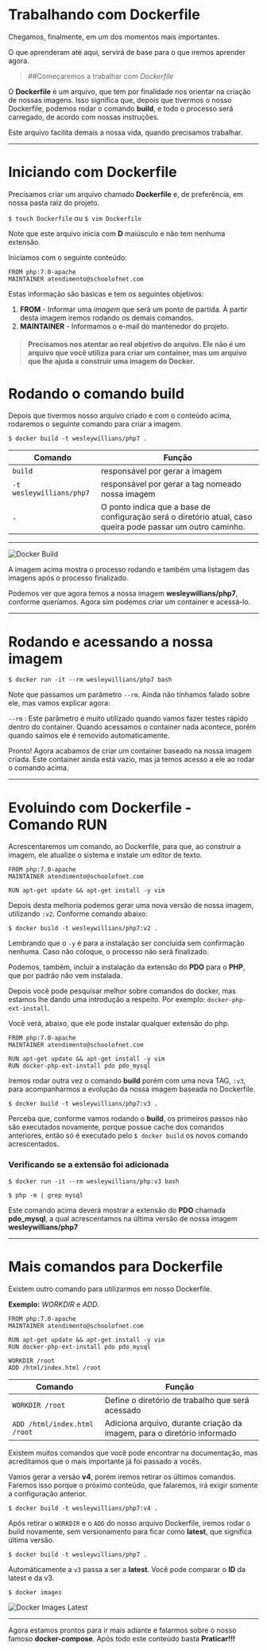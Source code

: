 # Trabalhando com Dockerfile

Chegamos, finalmente, em um dos momentos mais importantes.

O que aprenderam até aqui, servirá de base para o que iremos aprender agora.

> ##Começaremos a trabalhar com _Dockerfile_

O **Dockerfile** é um arquivo, que tem por finalidade nos orientar na criação de nossas imagens. Isso significa que, depois que tivermos o nosso Dockerfile, podemos rodar o comando **build**, e todo o processo será carregado, de acordo com nossas instruções.

Este arquivo facilita demais a nossa vida, quando precisamos trabalhar.

***

# Iniciando com Dockerfile

Precisamos criar um arquivo chamado **Dockerfile** e, de preferência, em nossa pasta raiz do projeto.

`$ touch Dockerfile` ou `$ vim Dockerfile`

Note que este arquivo inicia com **D** maiúsculo e não tem nenhuma extensão.

Iniciamos com o seguinte conteúdo:

```
FROM php:7.0-apache
MAINTAINER atendimento@schoolofnet.com
```

Estas informação são básicas e tem os seguintes objetivos:

1. **FROM** - Informar uma _imagem_ que será um ponto de partida. À partir desta imagem iremos rodando os demais comandos.
2. **MAINTAINER** - Informamos o e-mail do mantenedor do projeto.

> #### Precisamos nos atentar ao real objetivo do arquivo. Ele não é um arquivo que você utiliza para criar um container, mas um arquivo que lhe ajuda a construir uma imagem do **Docker**.

# Rodando o comando build

Depois que tivermos nosso arquivo criado e com o conteúdo acima, rodaremos o seguinte comando para criar a imagem.

`$ docker build -t wesleywillians/php7 .`

Comando | Função
------- | ------
`build` | responsável por gerar a imagem
`-t wesleywillians/php7` | responsável por gerar a tag nomeado nossa imagem
`.` | O ponto indica que a base de configuração será o diretório atual, caso queira pode passar um outro caminho.

***

![Docker Build](./images/docker-build.png "Docker Build")

A imagem acima mostra o processo rodando e também uma listagem das imagens após o processo finalizado.

Podemos ver que agora temos a nossa imagem **wesleywillians/php7**, conforme queríamos. Agora sim podemos criar um container e acessá-lo.

***

# Rodando e acessando a nossa imagem

`$ docker run -it --rm wesleywillians/php7 bash`

Note que passamos um parâmetro `--rm`. Ainda não tínhamos falado sobre ele, mas vamos explicar agora:
 
 `--rm` :  Este parâmetro é muito utilizado quando vamos fazer testes rápido dentro do container. Quando acessamos o container nada acontece, porém quando saímos ele é removido automaticamente.
  
Pronto! Agora acabamos de criar um container baseado na nossa imagem criada. Este container ainda está vazio, mas já temos acesso a ele ao rodar o comando acima.
  
***
  
# Evoluindo com Dockerfile - Comando RUN
  
Acrescentaremos um comando, ao Dockerfile, para que, ao construir a imagem, ele atualize o sistema e instale um editor de texto.

```
FROM php:7.0-apache
MAINTAINER atendimento@schoolofnet.com

RUN apt-get update && apt-get install -y vim
```

Depois desta melhoria podemos gerar uma nova versão de nossa imagem, utilizando `:v2`. Conforme comando abaixo:

`$ docker build -t wesleywillians/php7:v2 .`
  
Lembrando que o `-y` é para a instalação ser concluída sem confirmação nenhuma. Caso não coloque, o processo não será finalizado.

Podemos, também, incluir a instalação da extensão do **PDO** para o **PHP**, que por padrão não vem instalada.
  
Depois você pode pesquisar melhor sobre comandos do docker, mas estamos lhe dando uma introdução a respeito. Por exemplo: `docker-php-ext-install`.
  
Você verá, abaixo, que ele pode instalar qualquer extensão do php.
  
```
FROM php:7.0-apache
MAINTAINER atendimento@schoolofnet.com

RUN apt-get update && apt-get install -y vim
RUN docker-php-ext-install pdo pdo_mysql
```

Iremos rodar outra vez o comando **build** porém com uma nova TAG, `:v3`, para acompanharmos a evolução da nossa imagem baseada no Dockerfile.

`$ docker build -t wesleywillians/php7:v3 .`

Perceba que, conforme vamos rodando o **build**, os primeiros passos não são executados novamente, porque possue cache dos comandos anteriores, então só é executado pelo `$ docker build` os novos comando acrescentados.

### Verificando se a extensão foi adicionada

`$ docker run -it --rm wesleywillians/php:v3 bash`

`$ php -m | grep mysql`

Este comando acima deverá mostrar a extensão do **PDO** chamada **pdo_mysql**, a qual acrescentamos na última versão de nossa imagem **wesleywillians/php7**

***

# Mais comandos para Dockerfile

Existem outro comando para utilizarmos em nosso Dockerfile.

**Exemplo:** _WORKDIR_ e _ADD_.

```
FROM php:7.0-apache
MAINTAINER atendimento@schoolofnet.com

RUN apt-get update && apt-get install -y vim
RUN docker-php-ext-install pdo pdo_mysql

WORKDIR /root
ADD /html/index.html /root
```

Comando | Função
------- | ------
`WORKDIR /root` | Define o diretório de trabalho que será acessado
`ADD /html/index.html /root` | Adiciona arquivo, durante criação da imagem, para o diretório informado

Existem muitos comandos que você pode encontrar na documentação, mas acreditamos que o mais importante já foi passado a vocês.

Vamos gerar a versão **v4**, porém iremos retirar os últimos comandos. Faremos isso porque o próximo conteúdo, que falaremos, irá exigir somente a configuração anterior.

`$ docker build -t wesleywillians/php7:v4 .`

Após retirar o `WORKDIR` e o `ADD` do nosso arquivo Dockerfile, iremos rodar o build novamente, sem versionamento para ficar como **latest**, que significa última versão.

`$ docker build -t wesleywillians/php7 .`

Automáticamente a `v3` passa a ser a **latest**. Você pode comparar o **ID** da latest e da v3.

`$ docker images`

![Docker Images Latest](./images/docker-build-latest.png "Docker Images Latest")

***

Agora estamos prontos para ir mais adiante e falarmos sobre o nosso famoso **docker-compose**. Após todo este conteúdo basta **Praticar!!!**



